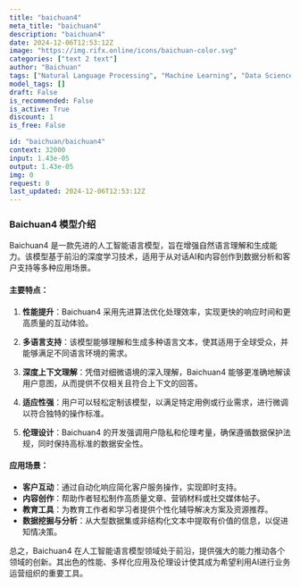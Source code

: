 ```yaml
---
title: "baichuan4"
meta_title: "baichuan4"
description: "baichuan4"
date: 2024-12-06T12:53:12Z
image: "https://img.rifx.online/icons/baichuan-color.svg"
categories: ["text 2 text"]
author: "Baichuan"
tags: ["Natural Language Processing", "Machine Learning", "Data Science", "Ethics", "Chatbots"]
model_tags: []
draft: False
is_recommended: False
is_active: True
discount: 1
is_free: False

id: "baichuan/baichuan4"
context: 32000
input: 1.43e-05
output: 1.43e-05
img: 0
request: 0
last_updated: 2024-12-06T12:53:12Z
---
```


### Baichuan4 模型介绍

Baichuan4 是一款先进的人工智能语言模型，旨在增强自然语言理解和生成能力。该模型基于前沿的深度学习技术，适用于从对话AI和内容创作到数据分析和客户支持等多种应用场景。

#### 主要特点：

1. **性能提升**：Baichuan4 采用先进算法优化处理效率，实现更快的响应时间和更高质量的互动体验。

2. **多语言支持**：该模型能够理解和生成多种语言文本，使其适用于全球受众，并能够满足不同语言环境的需求。

3. **深度上下文理解**：凭借对细微语境的深入理解，Baichuan4 能够更准确地解读用户意图，从而提供不仅相关且符合上下文的回答。

4. **适应性强**：用户可以轻松定制该模型，以满足特定用例或行业需求，进行微调以符合独特的操作标准。

5. **伦理设计**：Baichuan4 的开发强调用户隐私和伦理考量，确保遵循数据保护法规，同时保持高标准的数据安全性。

#### 应用场景：

- **客户互动**：通过自动化响应简化客户服务操作，实现即时支持。
- **内容创作**：帮助作者轻松制作高质量文章、营销材料或社交媒体帖子。
- **教育工具**：为教育工作者和学习者提供个性化辅导解决方案及资源推荐。
- **数据挖掘与分析**：从大型数据集或非结构化文本中提取有价值的信息，以促进知情决策。

总之，Baichuan4 在人工智能语言模型领域处于前沿，提供强大的能力推动各个领域的创新。其出色的性能、多样化应用及伦理设计使其成为希望利用AI进行业务运营组织的重要工具。

